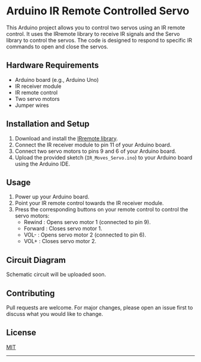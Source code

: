 # Arduino IR Remote Controlled Servo

This Arduino project allows you to control two servos using an IR remote control. It uses the IRremote library to receive IR signals and the Servo library to control the servos. The code is designed to respond to specific IR commands to open and close the servos.

## Hardware Requirements

- Arduino board (e.g., Arduino Uno)
- IR receiver module
- IR remote control
- Two servo motors
- Jumper wires

## Installation and Setup

1. Download and install the [IRremote library](https://github.com/Arduino-IRremote/Arduino-IRremote).
2. Connect the IR receiver module to pin 11 of your Arduino board. 
3. Connect two servo motors to pins 9 and 6 of your Arduino board.
4. Upload the provided sketch (`IR_Moves_Servo.ino`) to your Arduino board using the Arduino IDE.

## Usage

1. Power up your Arduino board.
2. Point your IR remote control towards the IR receiver module.
3. Press the corresponding buttons on your remote control to control the servo motors:
   - Rewind  : Opens servo motor 1 (connected to pin 9).
   - Forward : Closes servo motor 1.
   - VOL-    : Opens servo motor 2 (connected to pin 6).
   - VOL+    : Closes servo motor 2.

## Circuit Diagram

Schematic circuit will be uploaded soon.

## Contributing

Pull requests are welcome. For major changes, please open an issue first to discuss what you would like to change.

## License

[MIT](https://choosealicense.com/licenses/mit/)

---
